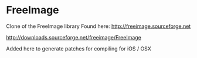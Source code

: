 FreeImage
=========

Clone of the FreeImage library Found here: http://freeimage.sourceforge.net

http://downloads.sourceforge.net/freeimage/FreeImage


Added here to generate patches for compiling for iOS / OSX
